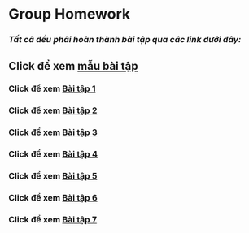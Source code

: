 # Group Homework

### *Tất cả đều phải hoàn thành bài tập qua các link dưới đây:*

## Click để xem [mẫu bài tập](https://docs.google.com/document/d/14hk33oM2aDcpUn_CNFxAKPfS5ClEBAM9/edit?usp=sharing&ouid=113054172689021485387&rtpof=true&sd=true)

### Click để xem [Bài tập 1](https://docs.google.com/document/d/14e5uA3qoT-XlE4242bDILngW7PMWJDF7/edit?usp=sharing&ouid=113054172689021485387&rtpof=true&sd=true)

### Click để xem [Bài tập 2](https://docs.google.com/document/d/14rt_O8VXXncSkwGc5PfduOZo27dNB14I/edit?usp=sharing&ouid=113054172689021485387&rtpof=true&sd=true)

### Click để xem [Bài tập 3](https://docs.google.com/document/d/14gGc-NVDj9Rd-ZYxgtkUmP_BzzKuV7rt/edit?usp=sharing&ouid=113054172689021485387&rtpof=true&sd=true)

### Click để xem [Bài tập 4](https://docs.google.com/document/d/14cCrGzTx1gvlRxWtVRHpakR1-teIJtgz/edit?usp=sharing&ouid=113054172689021485387&rtpof=true&sd=true)

### Click để xem [Bài tập 5](https://docs.google.com/document/d/14aNBjzVv-1onYshuwsX_WFxBumg7BxbW/edit?usp=sharing&ouid=113054172689021485387&rtpof=true&sd=true)

### Click để xem [Bài tập 6](https://docs.google.com/document/d/14lEdwxlAlSe30rBRyWVpWHGB7viXodbZ/edit?usp=sharing&ouid=113054172689021485387&rtpof=true&sd=true)

### Click để xem [Bài tập 7](https://docs.google.com/document/d/14jDKDjWGl4rSGHo9U_e1Ckf11w0jwW0P/edit?usp=sharing&ouid=113054172689021485387&rtpof=true&sd=true)